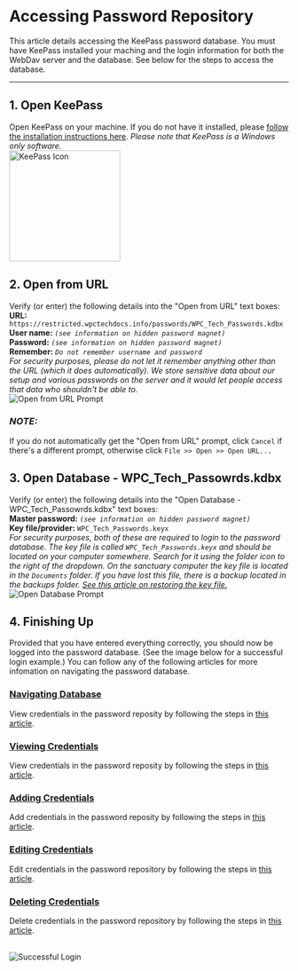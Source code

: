 # Accessing Password Repository

This article details accessing the KeePass password database. You must have KeePass installed your maching and the login information for both the WebDav server and the database. See below for the steps to access the database.

---

## 1. Open KeePass
  Open KeePass on your machine. If you do not have it installed, please [follow the installation instructions here](https://keepass.info/download.html). <i>Please note that KeePass is a Windows only software.</i>
  <br><img src="../assets/accessing/1200px-KeePass_icon.svg.png" alt="KeePass Icon" style="width:200px;"/>

## 2. Open from URL
  Verify (or enter) the following details into the "Open from URL" text boxes:
  <br>**URL:** ```https://restricted.wpctechdocs.info/passwords/WPC_Tech_Passwords.kdbx```
  <br>**User name:** *```(see information on hidden password magnet)```*
  <br>**Password:** *```(see information on hidden password magnet)```*
  <br>**Remember:** *```Do not remember username and password```*
  <br>*For security purposes, please do not let it remember anything other than the URL (which it does automatically). We store sensitive data about our setup and various passwords on the server and it would let people access that data who shouldn't be able to.*
  <br><img src="../assets/accessing/open_from_url.png" alt="Open from URL Prompt"/><br> 

### ***NOTE:***
  If you do not automatically get the "Open from URL" prompt, click ```Cancel``` if there's a different prompt, otherwise click ```File >> Open >> Open URL...```

## 3. Open Database - WPC_Tech_Passowrds.kdbx
  Verify (or enter) the following details into the "Open Database - WPC_Tech_Passowrds.kdbx" text boxes:
  <br>**Master password:** *```(see information on hidden password magnet)```*
  <br>**Key file/provider:** ```WPC_Tech_Passwords.keyx```
  <br>*For security purposes, both of these are required to login to the password database. The key file is called ```WPC_Tech_Passwords.keyx``` and should be located on your computer somewhere. Search for it using the folder icon to the right of the dropdown. On the sanctuary computer the key file is located in the ```Documents``` folder. If you have lost this file, there is a backup located in the backups folder. [See this article on restoring the key file.](../backups/passwords/security_key.md)*
  <br><img src="../assets/accessing/open_database.png" alt="Open Database Prompt"/>

## 4. Finishing Up
  Provided that you have entered everything correctly, you should now be logged into the password database. (See the image below for a successful login example.) You can follow any of the following articles for more infomation on navigating the password database.

### [Navigating Database](navigating.md)
  View credentials in the password reposity by following the steps in [this article](viewing.md).

### [Viewing Credentials](viewing.md)
  View credentials in the password reposity by following the steps in [this article](viewing.md).

### [Adding Credentials](adding.md)
  Add credentials in the password reposity by following the steps in [this article](adding.md).

### [Editing Credentials](editing.md)
  Edit credentials in the password repository by following the steps in [this article](editing.md).

### [Deleting Credentials](removing.md)
  Delete credentials in the password repository by following the steps in [this article](removing.md).

  <br><img src="../assets/accessing/keepass_logged_in.png" alt="Successful Login"/>